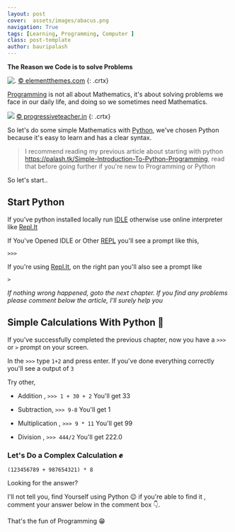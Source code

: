 ```yaml
---
layout: post
cover:  assets/images/abacus.png
navigation: True
tags: [Learning, Programming, Computer ]
class: post-template
author: bauripalash
---
```



**The Reason we Code is to solve Problems**

![.](https://www.elegantthemes.com/blog/wp-content/uploads/2017/07/programming-languages-to-learn-for-wordpress-featured-image.png)
[© elementthemes.com](https://www.elegantthemes.com/blog/resources/best-programming-language-to-learn-for-wordpress-users)
{: .crtx}


[Programming](https://en.m.wikipedia.org/wiki/Computer_programming) is not all about Mathematics, it's about solving problems we face in our daily life, and doing so we sometimes need Mathematics.

![](http://www.progressiveteacher.in/wp-content/uploads/2016/07/002-581x252.jpg)
[© progressiveteacher.in](http://www.progressiveteacher.in/mathematics-is-fun/)
{: .crtx}

So let's do some simple Mathematics with [Python](https://python.org), we've chosen Python because it's easy to learn and has a clear syntax.

> I recommend reading my previous article about starting with python <https://palash.tk/Simple-Introduction-To-Python-Programming>, read that before going further if you're new to Programming or Python

So let's start..

## Start Python

If you've python installed locally run [IDLE](https://en.m.wikipedia.org/wiki/IDLE) otherwise use online interpreter like [Repl.It](https://repl.it/languages/python3)

If You've Opened IDLE or Other [REPL](https://en.m.wikipedia.org/wiki/Read–eval–print_loop) you'll see a prompt like this,

`>>>`

If you're using  [Repl.It](https://repl.it/languages/python3), on the right pan you'll also see a prompt like 

`>`

_If nothing wrong happened, goto the next chapter.
If you find any problems please comment below the article, I'll surely help you_

## Simple Calculations With Python 👀

If you've successfully completed the previous chapter, now you have a `>>>`  or `>` prompt on your screen.

In the `>>>` type `1+2` and press enter. If you've done everything correctly you'll see a output of `3`

Try other,

- Addition ,
    `>>> 1 + 30 + 2`
    You'll get 33 


- Subtraction,
    `>>> 9-8`
    You'll get 1


- Multiplication ,
    `>>> 9 * 11`
    You'll get 99


- Division ,
    `>>> 444/2`
    You'll get 222.0

### Let's Do a Complex Calculation ✊

`(123456789 + 987654321) * 8`

Looking for the answer?

I'll not tell you, find Yourself using Python 😉 if you're able to find it , comment your answer below in the comment box 👇. 

That's the fun of Programming 😁

